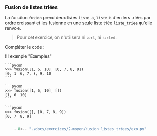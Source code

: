 

### Fusion de listes triées 


La fonction `fusion` prend deux listes `liste_a`, `liste_b` d'entiers triées par ordre croissant et les fusionne en une seule liste triée `liste_triee` qu'elle renvoie.

> Pour cet exercice, on n'utilisera ni `sort`, ni `sorted`.

Compléter le code :



!!! example "Exemples"

    ```pycon
    >>> fusion([1, 6, 10], [0, 7, 8, 9])
    [0, 1, 6, 7, 8, 9, 10]
    ```

    ```pycon
    >>> fusion([1, 6, 10], [])
    [1, 6, 10]
    ```

    ```pycon
    >>> fusion([], [0, 7, 8, 9])
    [0, 7, 8, 9]
    ```


```python
    --8<-- "./docs/exercices/2-moyen/fusion_listes_triees/exo.py"
```

